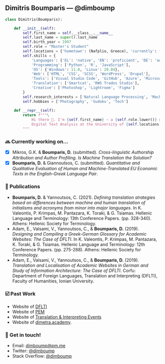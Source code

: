 ## Dimitris Boumparis — @dimboump

```python
class Dimitris(Boumparis):

    def __init__(self):
        self.first_name = self.__class__.__name__
        self.last_name = super().last_name
        self.birth_year = 1997
        self.role = "Master's Student"
        self.locations = {'hometown': (Nafplio, Greece), 'currently': (Antwerp, Belgium)}
        self.skills = {
            'Languages': {'EL': 'native', 'EN': 'proficient', 'DE': 'advanced', 'ES': 'intermediate'},
            'Programming': ['Python', 'R', 'JavaScript'],
            'OS': {'Windows': 11.0, 'Linux': 20.04},
            'Web': ['HTML', 'CSS', 'SCSS', 'WordPress', 'Drupal'],
            'Tools': ['Visual Studio Code', 'GitHub', 'Azure', 'Microsoft Office'],
            'Translation': ['Smartcat', 'RWS Trados Studio'],
            'Creative': ['Photoshop', 'Lightroom', 'Figma']
        }
        self.research_interests = ['Natural Language Processing', 'Machine Translation', 'Website Localization']
        self.hobbies = ['Photography', 'Sudoku', 'Tech']
        
    def __repr__(self):
        return f"""\
            Hi there 👋. I'm {self.first_name} — a {self.role.lower()} of
            Digital Text Analysis at the University of {self.locations['currently']}.
        """
```

### 🔜 Currently working on...

- [x] Mikros, G.K. & **Boumparis, D.** (submitted). _Cross-linguistic Authorship Attribution and Author Profiling. Is Machine Translation the Solution?_
- [x] **Boumparis, D.** & Giannoutsos, C. (submitted). _Quantitative and Qualitative Evaluation of Human and Machine-Translated EU Economic Texts in the English-Greek Language Pair_.

### 📄 Publications

- **Boumparis, D.** & Yannoutsos, C. (2021). _Defining translation strategies based on differences between machine and human translation of initialisms and acronyms from minor into major languages_. In K. Valeontis, P. Krimpas, M. Pantazara, K. Toraki, & G. Tsiamas. Hellenic Language and Terminology: 13th Conference Papers. (pp. 328-340). Athens: Hellenic Society for Terminology.
- Adam, E., Valsami, V., Yannoutsos, C., & **Boumparis, D.** (2019). _Designing and Compiling a Greek-German Glossary for Academic Websites: The Case of DFLTI_. In K. Valeontis, P. Krimpas, M. Pantazara, K. Toraki, & G. Tsiamas. Hellenic Language and Terminology: 12th Conference Papers. (pp. 275-288). Athens: Hellenic Society for Terminology.
- Adam, E., Valsami, V., Yannoutsos, C., & **Boumparis, D.** (2019). _Translation and Localisation of Academic Websites in German and Study of Information Architecture: The Case of DFLTI_. Corfu: Department of Foreign Languages, Translation and Interpreting (DFLTI), Faculty of Humanities, Ionian University.

### ☑️ Past Work

- Website of [DFLTI](http://dflti.ionio.gr/)
- Website of [PEM](https://pem.gr)
- Website of [Translation & Interpreting Events](https://ti-events.org)
- Website of [dimetra.academy](https://dimetra.academy).

### 💬 Get in touch!

- Email: [dimboump@pm.me](mailto:dimboump@pm.me)
- Twitter: [@dimboump](https://twitter.com/dimboump)
- Stack Overflow: [@dimboump](https://stackoverflow.com/users/6748361/dimboump)

